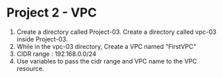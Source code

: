 # Project 2 - VPC
1) Create a directory called Project-03. Create a directory called vpc-03 inside Project-03.
2) While in the vpc-03 directory, Create a VPC named "FirstVPC"
3) CIDR range : 192.168.0.0/24
4) Use variables to pass the cidr range and VPC name to the VPC resource.